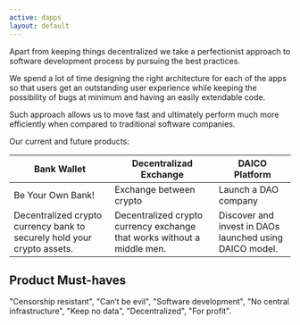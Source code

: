 ```yaml
---
active: dapps
layout: default
---
```


Apart from keeping things decentralized we take a perfectionist approach to software development process by pursuing the best practices. 

We spend a lot of time designing the right architecture for each of the apps so that users get an outstanding user experience while keeping the possibility of bugs at minimum and having an easily extendable code. 

Such approach allows us to move fast and ultimately perform much more efficiently when compared to traditional software companies.


Our current and future products:

Bank Wallet | Decentralizad Exchange | DAICO Platform
------------ | ------------- | -------------
Be Your Own Bank! | Exchange between crypto | Launch a DAO company
Decentralized crypto currency bank to securely hold your crypto assets. | Decentralized crypto currency exchange that works without a middle men. | Discover and invest in DAOs launched using DAICO model.

## Product Must-haves

 "Censorship resistant", 
 "Can’t be evil", 
 "Software development",
 "No central infrastructure",
 "Keep no data",
 "Decentralized",
 "For profit".

